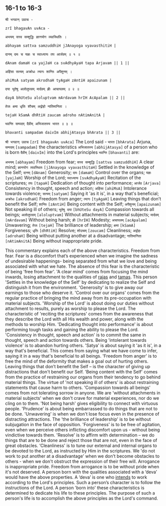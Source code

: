## <a name='_16-1_to_16-3'></a>16-1 to 16-3


```shloka-sa
श्री भगवान् उवाच -
```
```shloka-sa-hk
zrI bhagavAn uvAca -
```
```shloka-sa
अभयम् सत्त्व सम्शुद्धिः ज्ञानयोग व्यवस्थितिः ।
```
```shloka-sa-hk
abhayam sattva samzuddhiH jJAnayoga vyavasthitiH |
```
```shloka-sa
दानम् दमः च यज्ञः च स्वाध्यायः तप आर्जवम् ॥ १ ॥
```
```shloka-sa-hk
dAnam damaH ca yajJaH ca svAdhyAyaH tapa Arjavam || 1 ||
```

```shloka-sa
अहिंसा सत्यम् अक्रोधः त्यागः शान्तिः अपैशुनम् ।
```
```shloka-sa-hk
ahiMsA satyam akrodhaH tyAgaH zAntiH apaizunam |
```
```shloka-sa
दया भूतेषु अलोलुप्त्वम् मार्दवम् ह्रीः आचापलम् ॥ २ ॥
```
```shloka-sa-hk
dayA bhUteSu aloluptvam mArdavam hrIH AcApalam || 2 ||
```

```shloka-sa
तेजः क्षमा धृतिः शौचम् अद्रोहो नातिमानिता ।
```
```shloka-sa-hk
tejaH kSamA dhRtiH zaucam adroho nAtimAnitA |
```
```shloka-sa
भवन्ति सम्पदम् दैवीम् अभिजातस्य भारत ॥ ३ ॥
```
```shloka-sa-hk
bhavanti sampadam daivIm abhijAtasya bhArata || 3 ||
```

`श्री भगवान् उवाच` `[zrI bhagavAn uvAca]` The Lord said - `भारत` `[bhArata]` Arjuna, `सम्पदम्` `[sampadam]` the characteristics `अभिजातस्य` `[abhijAtasya]` of a person who is born `दैवीम्` `[daivIm]` into the Lord's principles `भवन्ति` `[bhavanti]` are:

`अभयम्` `[abhayam]` Freedom from fear;
`सत्त्व सम्शुद्धिः` `[sattva samzuddhiH]` A clear mind;
`ज्ञानयोग व्यवस्थितः` `[jJAnayoga vyavasthitaH]` Settled in the knowledge of the Self;
`दानम्` `[dAnam]` Generosity;
`दमः` `[damaH]` Control over the organs;
`यज्ञः` `[yajJaH]` Worship of the Lord;
`स्वाध्यायः` `[svAdhyAyaH]` Recitation of the scriptures;
`तपः` `[tapaH]` Dedication of thought into performance;
`आर्जव` `[Arjava]` Consistency in thought, speech and action;
`अहिंसा` `[ahiMsA]` Intolerance towards violence;
`सत्यम्` `[satyam]` Saying it 'as it is', in a way that's beneficial;
`अक्रोधः` `[akrodhaH]` Freedom from anger;
`त्यागः` `[tyAgaH]` Leaving things that don’t benefit the Self;
`शान्तिः` `[zAntiH]` Being content with the Self;
`अपैशुनम्` `[apaizunam]` Not speaking ill of others;
`भूतेषु दया` `[bhUteSu dayA]` Compassion towards all beings;
`अलोलुप्त्वम्` `[aloluptvam]` Without attachments in material subjects;
`मार्दवम्` `[mArdavam]` Without being harsh;
`ह्रीः` `[hrIH]` Modesty;
`अचापलम्` `[acApalam]` Unwavering;
`तेजः` `[tejaH]` The brilliance of leadership;
`क्षमा` `[kSamA]` Forgiveness;
`धृतिः` `[dhRtiH]` Resolve;
`शोउचम्` `[zoucam]` Cleanliness;
`अद्रोहः` `[adrohaH]` Being without putting another at a disadvantage;
`नातिमानिता` `[nAtimAnitA]` Being without inappropriate pride.

This commentary explains each of the above characteristics.
Freedom from fear. Fear is a discomfort that’s experienced when we imagine the sadness of undesirable happenings- being separated from what we love and being associated with what we hate. The absence of this fear is the characteristic of being 'free from fear'.
'A clear mind' comes from focusing the mind inwards, losing attachment to the qualities of [rajas](satva_rajas_tamas_effects) and [tamas](satva_rajas_tamas_effects).
This person 'Settles in the knowledge of the Self' by dedicating to realize the Self and distinguish it from the environment.
'Generosity' is to give away our earnings to those who deserve it.
'Control over our organs' comes from the regular practice of bringing the mind away from its pre-occupation with material subjects.
'Worship of the Lord' is about doing our duties without attachment to results, purely as worship to please the Lord.
The characteristic of 'reciting the scriptures' comes from the awareness that they describe the Lord with all His wealth and power, along with the methods to worship Him.
'Dedicating thought into performance' is about performing tough tasks and gaining the ability to please the Lord.
'Consistency in thought, speech and action' is to commit the same in thought, speech and action towards others.
Being 'intolerant towards violence' is to abandon hurting others.
'Satya' is about saying it 'as it is', in a way that's beneficial. This comes from saying what we have come to infer, saying it in a way that's beneficial to all beings.
'Freedom from anger' is to free the mind of the deformity that makes a goal out of hurting others.
Leaving things that don’t benefit the Self – is the character of giving up distractions that don't benefit our Self.
'Being content with the Self' comes from the practice of restraining our organs from their tendency to go behind material things.
The virtue of 'not speaking ill of others' is about restraining statements that cause harm to others.
'Compassion towards all beings' comes from not tolerating sorrow in anyone.
We are 'without attachments in material subjects' when we don't crave for material experiences, nor do we cling on to them.
'Not being harsh' gives eligibility to connect with virtuous people.
'Prudence' is about being embarrassed to do things that are not to be done.
'Unwavering' is when we don't lose focus even in the presence of distracting attractions.
The 'the brilliance of leadership' is to be without subjugation in the face of opposition.
'Forgiveness' is to be free of agitation, even when we perceive others inflicting discomfort upon us - without being vindictive towards them.
'Resolve' is to affirm with determination – we do things that are to be done and reject those that are not, even in the face of great obstacles.
‘Cleanliness' is to tune our external and internal organs to be devoted to the Lord, as instructed by Him in the scriptures.
We 'do not work to put another at a disadvantage' when we don't become obstacles to others - when we don't obstruct the expression of their free will.
Arrogance is inappropriate pride. Freedom from arrogance is to be without pride when it's not deserved.
A person born with the qualities associated with a ‘deva’ would have the above properties. A ‘deva’ is one who [intends](intention_initiation) to work according to the Lord's principles. Such a person’s character is to follow the instructions of the Lord. A person 'born into' these characteristics is determined to dedicate his life to these principles. The purpose of such a person's life is to accomplish the above principles as the Lord's command.



